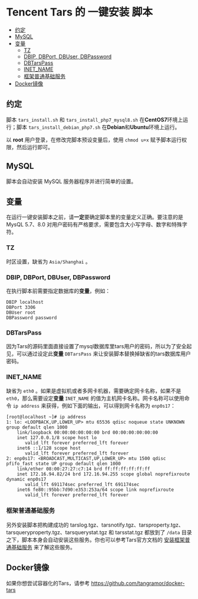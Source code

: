 # Tencent Tars 的 一键安装 脚本

* [约定](#约定)
* [MySQL](#mysql)
* [变量](#变量)
  * [TZ](#tz)
  * [DBIP, DBPort, DBUser, DBPassword](#dbip-dbport-dbuser-dbpassword)
  * [DBTarsPass](#dbtarspass)
  * [INET_NAME](#inet_name)
  * [框架普通基础服务](#框架普通基础服务)
* [Docker镜像](#docker镜像)


约定
-----

脚本 `tars_install.sh` 和 `tars_install_php7_mysql8.sh` 在**CentOS7**环境上运行；脚本 `tars_install_debian_php7.sh` 在**Debian**和**Ubuntu**环境上运行。

以 **root** 用户登录，在修改完脚本预设变量后，使用 `chmod u+x` 赋予脚本运行权限，然后运行即可。


MySQL
-----

脚本会自动安装 MySQL 服务器程序并进行简单的设置。


变量
--------

在运行一键安装脚本之前，请**一定**要确定脚本里的变量定义正确。要注意的是 MysQL 5.7、8.0 对用户密码有严格要求，需要包含大小写字母、数字和特殊字符。

### TZ

时区设置，缺省为 `Asia/Shanghai` 。


### DBIP, DBPort, DBUser, DBPassword

在执行脚本前需要指定数据库的**变量**，例如：
```
DBIP localhost
DBPort 3306
DBUser root
DBPassword password
```


### DBTarsPass

因为Tars的源码里面直接设置了mysql数据库里tars用户的密码，所以为了安全起见，可以通过设定此**变量** `DBTarsPass` 来让安装脚本替换掉缺省的tars数据库用户密码。


### INET_NAME
缺省为 `eth0` 。如果是虚拟机或者多网卡机器，需要确定网卡名称，如果不是 `eth0`，那么需要设定**变量** `INET_NAME` 的值为主机网卡名称。网卡名称可以使用命令 `ip address` 来获得，例如下面的输出，可以得到网卡名称为 `enp0s17`：
```
[root@localhost ~]# ip address
1: lo: <LOOPBACK,UP,LOWER_UP> mtu 65536 qdisc noqueue state UNKNOWN group default qlen 1000
    link/loopback 00:00:00:00:00:00 brd 00:00:00:00:00:00
    inet 127.0.0.1/8 scope host lo
       valid_lft forever preferred_lft forever
    inet6 ::1/128 scope host 
       valid_lft forever preferred_lft forever
2: enp0s17: <BROADCAST,MULTICAST,UP,LOWER_UP> mtu 1500 qdisc pfifo_fast state UP group default qlen 1000
    link/ether 08:00:27:27:c7:14 brd ff:ff:ff:ff:ff:ff
    inet 172.16.94.82/24 brd 172.16.94.255 scope global noprefixroute dynamic enp0s17
       valid_lft 691174sec preferred_lft 691174sec
    inet6 fe80::95bb:7d90:e353:253a/64 scope link noprefixroute 
       valid_lft forever preferred_lft forever
```


### 框架普通基础服务
另外安装脚本把构建成功的 tarslog.tgz、tarsnotify.tgz、tarsproperty.tgz、tarsqueryproperty.tgz、tarsquerystat.tgz 和 tarsstat.tgz 都放到了 `/data` 目录之下，脚本本身会自动安装这些服务。你也可以参考Tars官方文档的 [安装框架普通基础服务](https://github.com/Tencent/Tars/blob/master/Install.md#44-%E5%AE%89%E8%A3%85%E6%A1%86%E6%9E%B6%E6%99%AE%E9%80%9A%E5%9F%BA%E7%A1%80%E6%9C%8D%E5%8A%A1) 来了解这些服务。


Docker镜像
-----------

如果你想尝试容器化的Tars，请参考 https://github.com/tangramor/docker-tars 

